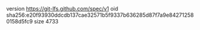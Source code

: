 version https://git-lfs.github.com/spec/v1
oid sha256:e20f93930ddcdb137cae32571b5f9337b636285d87f7a9e842712580158d5fc9
size 4733

